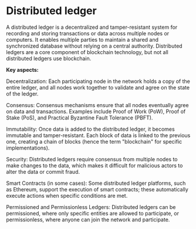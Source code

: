# Distributed ledger

A distributed ledger is a decentralized and tamper-resistant system for recording and storing transactions or data across multiple nodes or computers. It enables multiple parties to maintain a shared and synchronized database without relying on a central authority. Distributed ledgers are a core component of blockchain technology, but not all distributed ledgers use blockchain.

**Key aspects:**

Decentralization: Each participating node in the network holds a copy of the entire ledger, and all nodes work together to validate and agree on the state of the ledger.

Consensus: Consensus mechanisms ensure that all nodes eventually agree on data and transactions. Examples include Proof of Work (PoW), Proof of Stake (PoS), and Practical Byzantine Fault Tolerance (PBFT).

Immutability: Once data is added to the distributed ledger, it becomes immutable and tamper-resistant. Each block of data is linked to the previous one, creating a chain of blocks (hence the term "blockchain" for specific implementations).

Security: Distributed ledgers require consensus from multiple nodes to make changes to the data, which makes it difficult for malicious actors to alter the data or commit fraud.

Smart Contracts (in some cases): Some distributed ledger platforms, such as Ethereum, support the execution of smart contracts; these automatically execute actions when specific conditions are met.

Permissioned and Permissionless Ledgers: Distributed ledgers can be permissioned, where only specific entities are allowed to participate, or permissionless, where anyone can join the network and participate.

